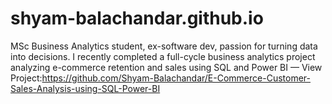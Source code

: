 # shyam-balachandar.github.io
MSc Business Analytics student, ex-software dev, passion for turning data into decisions.
I recently completed a full-cycle business analytics project analyzing e-commerce retention and sales using SQL and Power BI — View Project:https://github.com/Shyam-Balachandar/E-Commerce-Customer-Sales-Analysis-using-SQL-Power-BI
